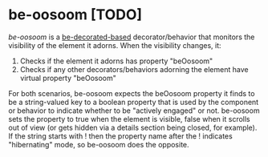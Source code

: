 # be-oosoom [TODO]

*be-oosoom* is a [be-decorated-based](https://github.com/bahrus/be-decorated) decorator/behavior that monitors the visibility of the element it adorns.  When the visibility changes, it:

1.  Checks if the element it adorns has property "beOosoom"
2.  Checks if any other decorators/behaviors adorning the element have virtual property "beOosoom"

For both scenarios, be-oosoom expects the beOosoom property it finds to be a string-valued key to a boolean property that is used by the component or behavior to indicate whether to be "actively engaged" or not.  be-oosoom sets the property to true when the element is visible, false when it scrolls out of view (or gets hidden via a details section being closed, for example).   If the string starts with ! then the property name after the ! indicates "hibernating" mode, so be-oosoom does the opposite.


